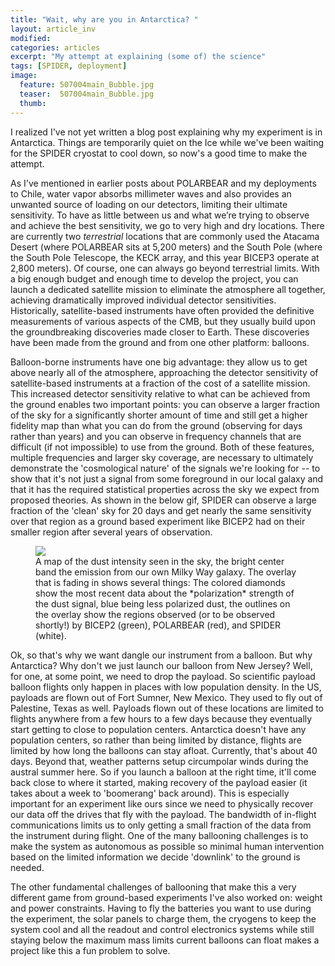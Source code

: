 ```yaml
---
title: "Wait, why are you in Antarctica? "
layout: article_inv
modified:
categories: articles
excerpt: "My attempt at explaining (some of) the science"
tags: [SPIDER, deployment]
image:
  feature: 507004main_Bubble.jpg
  teaser:  507004main_Bubble.jpg
  thumb:
---
```


I realized I've not yet written a blog post explaining why my experiment is in Antarctica.  Things are temporarily quiet on the Ice while we've been waiting for the SPIDER cryostat to cool down, so now's a good time to make the attempt.

As I've mentioned in earlier posts about POLARBEAR and my deployments to Chile, water vapor absorbs millimeter waves and also provides an unwanted source of loading on our detectors, limiting their ultimate sensitivity.  To have as little between us and what we’re trying to observe and achieve the best sensitivity, we go to very high and dry locations. There are currently two *terrestrial* locations that are commonly used the Atacama Desert (where POLARBEAR sits at 5,200 meters) and the South Pole (where the South Pole Telescope, the KECK array, and this year BICEP3 operate at 2,800 meters). Of course, one can always go beyond terrestrial limits.  With a big enough budget and enough time to develop the project, you can launch a dedicated satellite mission to eliminate the atmosphere all together, achieving dramatically improved individual detector sensitivities.  Historically, satellite-based instruments have often provided the definitive measurements of various aspects of the CMB, but they usually build upon the groundbreaking discoveries made closer to Earth. These discoveries have been made from the ground and from one other platform: balloons.

Balloon-borne instruments have one big advantage: they allow us to get above nearly all of the atmosphere, approaching the detector sensitivity of satellite-based instruments at a fraction of the cost of a satellite mission.  This increased detector sensitivity relative to what can be achieved from the ground enables two important points: you can observe a larger fraction of the sky for a significantly shorter amount of time and still get a higher fidelity map than what you can do from the ground (observing for days rather than years) and you can observe in  frequency channels that are difficult (if not impossible) to use from the ground.  Both of these features, multiple frequencies and larger sky coverage, are necessary to ultimately demonstrate the 'cosmological nature' of the signals we're looking for -- to show that it's not just a signal from some foreground in our local galaxy and that it has the required statistical properties across the sky we expect from proposed theories. As shown in the below gif, SPIDER can observe a large fraction of the 'clean' sky for 20 days and get nearly the same sensitivity over that region as a ground based experiment like BICEP2 had on their smaller region after several years of observation.

<figure>
	<img src="{{ site.url }}/images/dust_regions.gif"></a>
        <figcaption>A map of the dust intensity seen in the sky, the bright center band the emission from our own Milky Way galaxy. The overlay that is fading in shows several things: The colored diamonds show the most recent data about the *polarization* strength of the dust signal, blue being less polarized dust, the outlines on the overlay show the regions observed (or to be observed shortly!) by BICEP2 (green), POLARBEAR (red), and SPIDER (white).  </figcaption>
</figure>

Ok, so that's why we want dangle our instrument from a balloon.  But why Antarctica?  Why don't we just launch our balloon from New Jersey? Well, for one, at some point, we need to drop the payload. So scientific payload balloon flights only happen in places with low population density.  In the US, payloads are flown out of Fort Sumner, New Mexico.  They used to fly out of Palestine, Texas as well.  Payloads flown out of these locations are limited to flights anywhere from a few hours to a few days because they eventually start getting to close to population centers.  Antarctica doesn't have any population centers, so rather than being limited by distance, flights are limited by how long the balloons can stay afloat.  Currently, that's about 40 days.  Beyond that, weather patterns setup circumpolar winds during the austral summer here.  So if you launch a balloon at the right time, it'll come back close to where it started, making recovery of the payload easier (it takes about a week to 'boomerang' back around). This is especially important for an experiment like ours since we need to physically recover our data off the drives that fly with the payload.  The bandwidth of in-flight communications limits us to only getting a small fraction of the data from the instrument during flight. One of the many ballooning challenges is to make the system as autonomous as possible so minimal human intervention based on the limited information we decide 'downlink' to the ground is needed.  

The other fundamental challenges of ballooning that make this a very different game from ground-based experiments I've also worked on: weight and power constraints. Having to fly the batteries you want to use during the experiment, the solar panels to charge them, the cryogens to keep the system cool and all the readout and control electronics systems while still staying below the maximum mass limits current balloons can float makes a project like this a fun problem to solve.